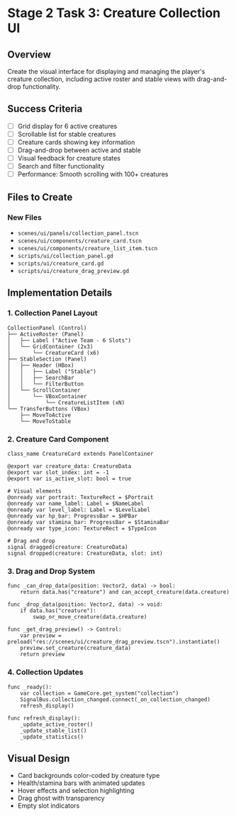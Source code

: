 # Stage 2 Task 3: Creature Collection UI

## Overview
Create the visual interface for displaying and managing the player's creature collection, including active roster and stable views with drag-and-drop functionality.

## Success Criteria
- [ ] Grid display for 6 active creatures
- [ ] Scrollable list for stable creatures
- [ ] Creature cards showing key information
- [ ] Drag-and-drop between active and stable
- [ ] Visual feedback for creature states
- [ ] Search and filter functionality
- [ ] Performance: Smooth scrolling with 100+ creatures

## Files to Create

### New Files
- `scenes/ui/panels/collection_panel.tscn`
- `scenes/ui/components/creature_card.tscn`
- `scenes/ui/components/creature_list_item.tscn`
- `scripts/ui/collection_panel.gd`
- `scripts/ui/creature_card.gd`
- `scripts/ui/creature_drag_preview.gd`

## Implementation Details

### 1. Collection Panel Layout
```
CollectionPanel (Control)
├── ActiveRoster (Panel)
│   ├── Label ("Active Team - 6 Slots")
│   └── GridContainer (2x3)
│       └── CreatureCard (x6)
├── StableSection (Panel)
│   ├── Header (HBox)
│   │   ├── Label ("Stable")
│   │   ├── SearchBar
│   │   └── FilterButton
│   └── ScrollContainer
│       └── VBoxContainer
│           └── CreatureListItem (xN)
└── TransferButtons (VBox)
    ├── MoveToActive
    └── MoveToStable
```

### 2. Creature Card Component
```gdscript
class_name CreatureCard extends PanelContainer

@export var creature_data: CreatureData
@export var slot_index: int = -1
@export var is_active_slot: bool = true

# Visual elements
@onready var portrait: TextureRect = $Portrait
@onready var name_label: Label = $NameLabel
@onready var level_label: Label = $LevelLabel
@onready var hp_bar: ProgressBar = $HPBar
@onready var stamina_bar: ProgressBar = $StaminaBar
@onready var type_icon: TextureRect = $TypeIcon

# Drag and drop
signal dragged(creature: CreatureData)
signal dropped(creature: CreatureData, slot: int)
```

### 3. Drag and Drop System
```gdscript
func _can_drop_data(position: Vector2, data) -> bool:
    return data.has("creature") and can_accept_creature(data.creature)

func _drop_data(position: Vector2, data) -> void:
    if data.has("creature"):
        swap_or_move_creature(data.creature)

func _get_drag_preview() -> Control:
    var preview = preload("res://scenes/ui/creature_drag_preview.tscn").instantiate()
    preview.set_creature(creature_data)
    return preview
```

### 4. Collection Updates
```gdscript
func _ready():
    var collection = GameCore.get_system("collection")
    SignalBus.collection_changed.connect(_on_collection_changed)
    refresh_display()

func refresh_display():
    _update_active_roster()
    _update_stable_list()
    _update_statistics()
```

## Visual Design
- Card backgrounds color-coded by creature type
- Health/stamina bars with animated updates
- Hover effects and selection highlighting
- Drag ghost with transparency
- Empty slot indicators